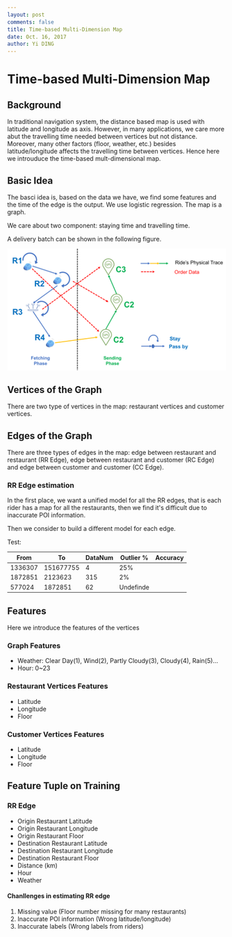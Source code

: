 ```yaml
--- 
layout: post
comments: false
title: Time-based Multi-Dimension Map
date: Oct. 16, 2017
author: Yi DING
---
```


[comment]: # (This post introduce the time-based mult-dimensional map)

# Time-based Multi-Dimension Map

## Background
In traditional navigation system, the distance based map is used with latitude and longitude as axis. However, in many applications, we care more abut the travelling time needed between vertices but not distance. Moreover, many other factors (floor, weather, etc.) besides latitude/longitude affects the travelling time between vertices. Hence here we introuduce the time-based mult-dimensional map.

## Basic Idea
The basci idea is, based on the data we have, we find some features and the time of the edge is the output. We use  logistic regression. The map is a graph.

We care about two component: staying time and travelling time.

A delivery batch can be shown in the following figure.
<p align = "center">
<img src="figures/delivery-batch-concept.png"  alt="delivery batch">
</p>


## Vertices of the Graph
There are two type of vertices in the map: restaurant vertices and customer vertices.

## Edges of the Graph
There are three types of edges in the map: edge between restaurant and restaurant (RR Edge), edge between restaurant and customer (RC Edge) and edge between customer and customer (CC Edge).

### RR Edge estimation
In the first place, we want a unified model for all the RR edges, that is each rider has a map for all the restaurants, then we find it's difficult due to inaccurate POI information.

Then we consider to build a different model for each edge.

Test:

|From       |To         |DataNum    |Outlier %  |Accuracy   |
|---        |---        |---        |---        |---        |
|1336307    |151677755  |4          |25%        ||
|1872851    |2123623    |315        |2%         ||
|577024     |1872851    |62         |Undefinde  ||


## Features
Here we introduce the features of the vertices

### Graph Features
* Weather: Clear Day(1), Wind(2), Partly Cloudy(3), Cloudy(4), Rain(5)...
* Hour: 0~23

### Restaurant Vertices Features
* Latitude
* Longitude
* Floor

### Customer Vertices Features
* Latitude
* Longitude
* Floor

## Feature Tuple on Training
### RR Edge
* Origin Restaurant Latitude
* Origin Restaurant Longitude
* Origin Restaurant Floor
* Destination Restaurant Latitude
* Destination Restaurant Longitude
* Destination Restaurant Floor
* Distance (km)
* Hour
* Weather

#### Chanllenges in estimating RR edge
1. Missing value (Floor number missing for many restaurants)
2. Inaccurate POI information (Wrong latitude/longitude)
3. Inaccurate labels (Wrong labels from riders)
